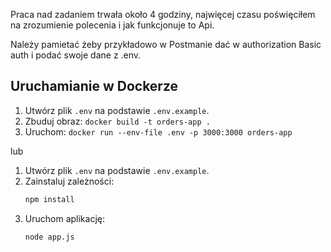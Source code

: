 Praca nad zadaniem trwała około 4 godziny, najwięcej czasu poświęciłem na zrozumienie polecenia i jak funkcjonuje to Api.

Należy pamietać żeby przykładowo w Postmanie dać w authorization Basic auth i podać swoje dane z .env.
## Uruchamianie w Dockerze

1. Utwórz plik `.env` na podstawie `.env.example`.
2. Zbuduj obraz: `docker build -t orders-app .`
3. Uruchom: `docker run --env-file .env -p 3000:3000 orders-app`


lub 

1. Utwórz plik `.env` na podstawie `.env.example`.
2. Zainstaluj zależności:
   ```bash
   npm install
   ```
3. Uruchom aplikację:
   ```bash
   node app.js
   ```